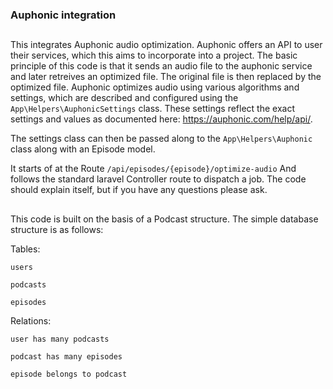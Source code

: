 <p align="center"><h3>Auphonic integration</h3></p>

##
This integrates Auphonic audio optimization. Auphonic offers an API to user their services, which this aims to incorporate into a project. The basic principle of this code is that it sends an audio file to the auphonic service and later retreives an optimized file. The original file is then replaced by the optimized file. Auphonic optimizes audio using various algorithms and settings, which are described and configured using the `App\Helpers\AuphonicSettings` class. These settings reflect the exact settings and values as documented here: https://auphonic.com/help/api/.

The settings class can then be passed along to the `App\Helpers\Auphonic` class along with an Episode model.

It starts of at the Route `/api/episodes/{episode}/optimize-audio` And follows the standard laravel Controller route to dispatch a job. The code should explain itself, but if you have any questions please ask.

##
This code is built on the basis of a Podcast structure. The simple database structure is as follows:

Tables:

`users`

`podcasts`

`episodes`

Relations:

`user has many podcasts`

`podcast has many episodes`

`episode belongs to podcast`
